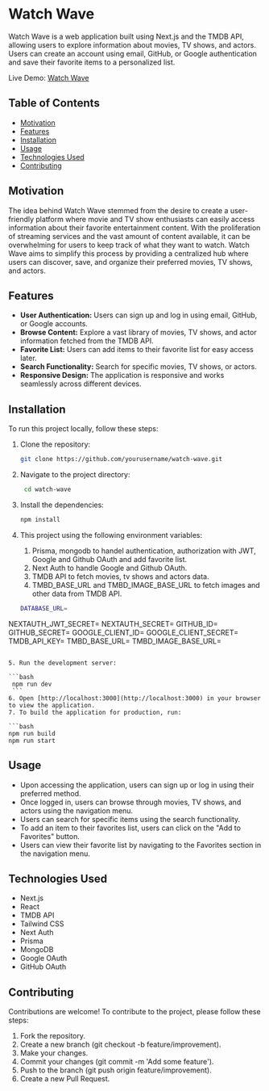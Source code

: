 # Watch Wave

Watch Wave is a web application built using Next.js and the TMDB API, allowing users to explore information about movies, TV shows, and actors. Users can create an account using email, GitHub, or Google authentication and save their favorite items to a personalized list.

Live Demo: [Watch Wave](https://watch-wave-beta.vercel.app/)

## Table of Contents

- [Motivation](#motivation)
- [Features](#features)
- [Installation](#installation)
- [Usage](#usage)
- [Technologies Used](#technologies-used)
- [Contributing](#contributing)

## Motivation

The idea behind Watch Wave stemmed from the desire to create a user-friendly platform where movie and TV show enthusiasts can easily access information about their favorite entertainment content. With the proliferation of streaming services and the vast amount of content available, it can be overwhelming for users to keep track of what they want to watch. Watch Wave aims to simplify this process by providing a centralized hub where users can discover, save, and organize their preferred movies, TV shows, and actors.

## Features

- **User Authentication:** Users can sign up and log in using email, GitHub, or Google accounts.
- **Browse Content:** Explore a vast library of movies, TV shows, and actor information fetched from the TMDB API.
- **Favorite List:** Users can add items to their favorite list for easy access later.
- **Search Functionality:** Search for specific movies, TV shows, or actors.
- **Responsive Design:** The application is responsive and works seamlessly across different devices.

## Installation

To run this project locally, follow these steps:

1. Clone the repository:

   ```bash
   git clone https://github.com/yourusername/watch-wave.git
2. Navigate to the project directory:

   ```bash
    cd watch-wave
   ``` 
3. Install the dependencies:

   ```bash
   npm install
   ```
4. This project using the following environment variables:
    1. Prisma, mongodb to handel authentication, authorization with JWT, Google and Github OAuth and add favorite list.
   2. Next Auth to handle Google and Github OAuth.
   3. TMDB API to fetch movies, tv shows and actors data.
   4. TMBD_BASE_URL and TMBD_IMAGE_BASE_URL to fetch images and other data from TMDB API.



   ```bash
   DATABASE_URL=
  NEXTAUTH_JWT_SECRET=
  NEXTAUTH_SECRET=
  GITHUB_ID=
  GITHUB_SECRET=
  GOOGLE_CLIENT_ID=
  GOOGLE_CLIENT_SECRET=
  TMDB_API_KEY=
  TMBD_BASE_URL=
  TMBD_IMAGE_BASE_URL=
   ```

5. Run the development server:

   ```bash
    npm run dev
    ```
6. Open [http://localhost:3000](http://localhost:3000) in your browser to view the application.
7. To build the application for production, run:

   ```bash
   npm run build
   npm run start
   ```

## Usage
- Upon accessing the application, users can sign up or log in using their preferred method.
- Once logged in, users can browse through movies, TV shows, and actors using the navigation menu.
- Users can search for specific items using the search functionality.
- To add an item to their favorites list, users can click on the "Add to Favorites" button.
- Users can view their favorite list by navigating to the Favorites section in the navigation menu.

## Technologies Used
- Next.js
- React
- TMDB API
- Tailwind CSS
- Next Auth
- Prisma
- MongoDB
- Google OAuth
- GitHub OAuth


## Contributing

Contributions are welcome! To contribute to the project, please follow these steps:

1. Fork the repository.
2. Create a new branch (git checkout -b feature/improvement).
3. Make your changes.
4. Commit your changes (git commit -m 'Add some feature').
5. Push to the branch (git push origin feature/improvement).
6. Create a new Pull Request.
